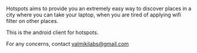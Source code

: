 Hotspots aims to provide you an extremely easy way to discover places in a city where you can take your laptop, when you are tired of applying wifi filter on other places.

This is the android client for hotspots.

For any concerns,
contact valmikilabs@gmail.com